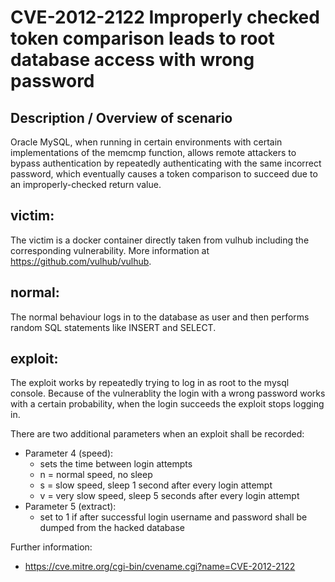 # CVE-2012-2122 Improperly checked token comparison leads to root database access with wrong password

## Description / Overview of scenario
Oracle MySQL, when running in certain environments with certain implementations of the memcmp function, allows remote attackers to bypass authentication by repeatedly authenticating with the same incorrect password, which eventually causes a token comparison to succeed due to an improperly-checked return value.

## victim:
The victim is a docker container directly taken from vulhub including the corresponding vulnerability. More information at https://github.com/vulhub/vulhub.

## normal:
The normal behaviour logs in to the database as user and then performs random SQL statements like INSERT and SELECT.

## exploit:
The exploit works by repeatedly trying to log in as root to the mysql console. Because of the vulnerablity the login with a wrong password works with a certain probability, when the login succeeds the exploit stops logging in.

There are two additional parameters when an exploit shall be recorded:

* Parameter 4 (speed): 
  * sets the time between login attempts
  * n = normal speed, no sleep
  * s = slow speed, sleep 1 second after every login attempt
  * v = very slow speed, sleep 5 seconds after every login attempt
* Parameter 5 (extract): 
  * set to 1 if after successful login username and password shall be dumped from the hacked database 

Further information:
* https://cve.mitre.org/cgi-bin/cvename.cgi?name=CVE-2012-2122
